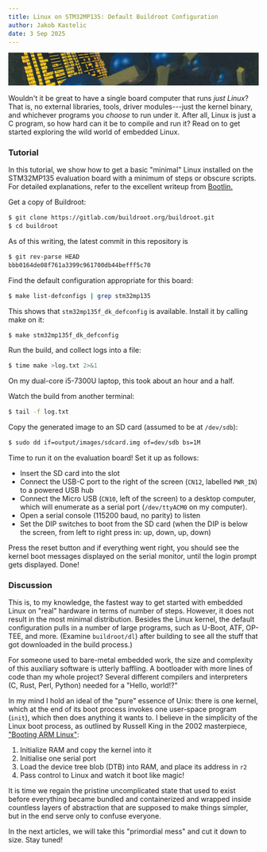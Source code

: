 ```yaml
---
title: Linux on STM32MP135: Default Buildroot Configuration
author: Jakob Kastelic
date: 3 Sep 2025
---
```


![](../images/vax.jpg)

Wouldn't it be great to have a single board computer that runs *just Linux*?
That is, no external libraries, tools, driver modules---just the kernel binary,
and whichever programs you *choose* to run under it. After all, Linux is just a
C program, so how hard can it be to compile and run it? Read on to get started
exploring the wild world of embedded Linux.

### Tutorial

In this tutorial, we show how to get a basic "minimal" Linux installed on the
STM32MP135 evaluation board with a minimum of steps or obscure scripts. For
detailed explanations, refer to the excellent writeup from [Bootlin.](
https://bootlin.com/blog/building-a-linux-system-for-the-stm32mp1-basic-system/)

Get a copy of Buildroot:

```sh
$ git clone https://gitlab.com/buildroot.org/buildroot.git
$ cd buildroot
```

As of this writing, the latest commit in this repository is

```sh
$ git rev-parse HEAD
bbb0164de08f761a3399c961700db44befff5c70
```

Find the default configuration appropriate for this board:

```sh
$ make list-defconfigs | grep stm32mp135
```

This shows that `stm32mp135f_dk_defconfig` is available. Install it by calling
make on it:

```sh
$ make stm32mp135f_dk_defconfig
```

Run the build, and collect logs into a file:

```sh
$ time make >log.txt 2>&1
```

On my dual-core i5-7300U laptop, this took about an hour and a half.

Watch the build from another terminal:

```sh
$ tail -f log.txt
```

Copy the generated image to an SD card (assumed to be at `/dev/sdb`):

```sh
$ sudo dd if=output/images/sdcard.img of=dev/sdb bs=1M
```

Time to run it on the evaluation board! Set it up as follows:

- Insert the SD card into the slot
- Connect the USB-C port to the right of the screen (`CN12`, labelled `PWR_IN`)
  to a powered USB hub
- Connect the Micro USB (`CN10`, left of the screen) to a desktop computer,
  which will enumerate as a serial port (`/dev/ttyACM0` on my computer).
- Open a serial console (115200 baud, no parity) to listen
- Set the DIP switches to boot from the SD card (when the DIP is below the
  screen, from left to right press in: up, down, up, down)

Press the reset button and if everything went right, you should see the kernel
boot messages displayed on the serial monitor, until the login prompt gets
displayed. Done!

### Discussion

This is, to my knowledge, the fastest way to get started with embedded Linux on
"real" hardware in terms of number of steps. However, it does not result in the
most minimal distribution. Besides the Linux kernel, the default configuration
pulls in a number of large programs, such as U-Boot, ATF, OP-TEE, and more.
(Examine `buildroot/dl`) after building to see all the stuff that got downloaded
in the build process.)

For someone used to bare-metal embedded work, the size and complexity of this
auxiliary software is utterly baffling. A bootloader with more lines of code
than my whole project? Several different compilers and interpreters (C, Rust,
Perl, Python) needed for a "Hello, world!?"

In my mind I hold an ideal of the "pure" essence of Unix: there is one kernel,
which at the end of its boot process invokes one user-space program (`init`),
which then does anything it wants to. I believe in the simplicity of the Linux
boot process, as outlined by Russell King in the 2002 masterpiece, ["Booting ARM
Linux"](https://www.kernel.org/doc/Documentation/arm/Booting):

1. Initialize RAM and copy the kernel into it
2. Initialise one serial port
3. Load the device tree blob (DTB) into RAM, and place its address in `r2`
4. Pass control to Linux and watch it boot like magic!

It is time we regain the pristine uncomplicated state that used to exist before
everything became bundled and containerized and wrapped inside countless layers
of abstraction that are supposed to make things simpler, but in the end serve
only to confuse everyone.

In the next articles, we will take this "primordial mess" and cut it down to
size. Stay tuned!
